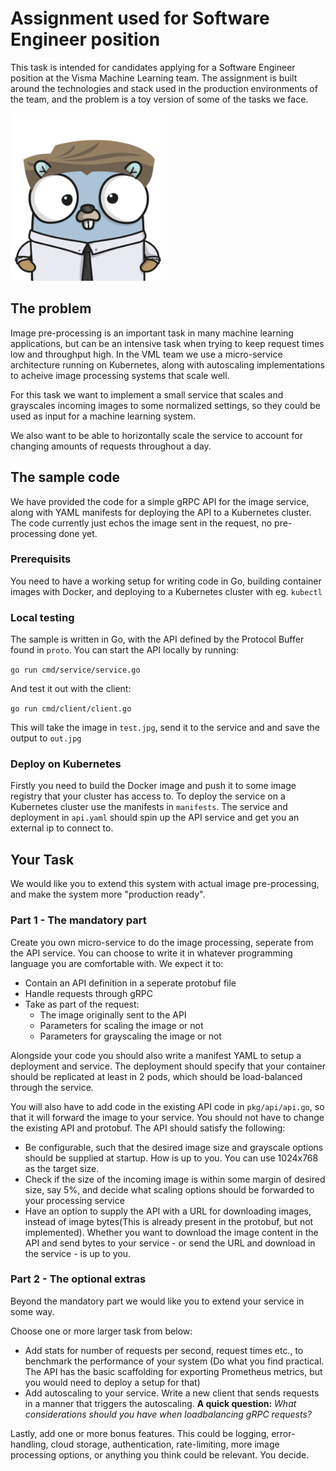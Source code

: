 # Assignment used for Software Engineer position
This task is intended for candidates applying for a Software Engineer position at the Visma Machine Learning team. The assignment is built around the technologies and stack used in the production environments of the team, and the problem is a toy version of some of the tasks we face.


![Interview](./interview-gopher.png)


## The problem
Image pre-processing is an important task in many machine learning applications, but can be an intensive task when trying to keep request times low and throughput high. In the VML team we use a micro-service architecture running on Kubernetes, along with autoscaling implementations to acheive image processing systems that scale well.

For this task we want to implement a small service that scales and grayscales incoming images to some normalized settings, so they could be used as input for a machine learning system.

We also want to be able to horizontally scale the service to account for changing amounts of requests throughout a day.

## The sample code
We have provided the code for a simple gRPC API for the image service, along with YAML manifests for deploying the API to a Kubernetes cluster. The code currently just echos the image sent in the request, no pre-processing done yet.

### Prerequisits
You need to have a working setup for writing code in Go, building container images with Docker, and deploying to a Kubernetes cluster with eg. `kubectl`

### Local testing
The sample is written in Go, with the API defined by the Protocol Buffer found in `proto`. You can start the API locally by running:

```go run cmd/service/service.go```

And test it out with the client:

```go run cmd/client/client.go```

This will take the image in `test.jpg`, send it to the service and and save the output to `out.jpg`

### Deploy on Kubernetes
Firstly you need to build the Docker image and push it to some image registry that your cluster has access to. To deploy the service on a Kubernetes cluster use the manifests in `manifests`. The service and deployment in `api.yaml` should spin up the API service and get you an external ip to connect to.

## Your Task
We would like you to extend this system with actual image pre-processing, and make the system more "production ready".

### Part 1 - The mandatory part
Create you own micro-service to do the image processing, seperate from the API service. You can choose to write it in whatever programming language you are comfortable with. We expect it to:

* Contain an API definition in a seperate protobuf file
* Handle requests through gRPC
* Take as part of the request:
    * The image originally sent to the API
    * Parameters for scaling the image or not
    * Parameters for grayscaling the image or not

Alongside your code you should also write a manifest YAML to setup a deployment and service. The deployment should specify that your container should be replicated at least in 2 pods, which should be load-balanced through the service.

You will also have to add code in the existing API code in `pkg/api/api.go`, so that it will forward the image to your service. You should not have to change the existing API and protobuf. The API should satisfy the following:

* Be configurable, such that the desired image size and grayscale options should be supplied at startup. How is up to you. You can use 1024x768 as the target size.
* Check if the size of the incoming image is within some margin of desired size, say 5%, and decide what scaling options should be forwarded to your processing service
* Have an option to supply the API with a URL for downloading images, instead of image bytes(This is already present in the protobuf, but not implemented). Whether you want to download the image content in the API and send bytes to your service - or send the URL and download in the service - is up to you.

### Part 2 - The optional extras
Beyond the mandatory part we would like you to extend your service in some way. 

Choose one or more larger task from below:
* Add stats for number of requests per second, request times etc., to benchmark the performance of your system (Do what you find practical. The API has the basic scaffolding for exporting Prometheus metrics, but you would need to deploy a setup for that)
* Add autoscaling to your service. Write a new client that sends requests in a manner that triggers the autoscaling. __A quick question:__ *What considerations should you have when loadbalancing gRPC requests?*

Lastly, add one or more bonus features. This could be logging, error-handling, cloud storage, authentication, rate-limiting, more image processing options, or anything you think could be relevant. You decide.
